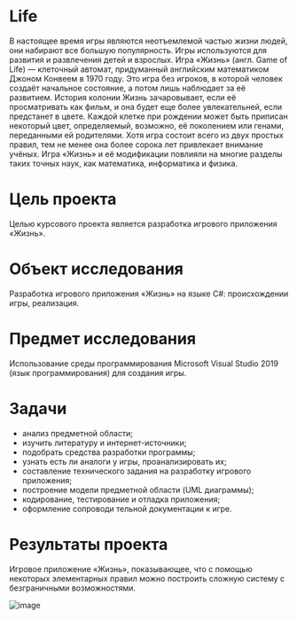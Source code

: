 # Life

В настоящее время игры являются неотъемлемой частью жизни людей, они набирают все большую популярность. Игры используются для развития и развлечения детей и взрослых. 
Игра «Жизнь» (англ. Game of Life) — клеточный автомат, придуманный английским математиком Джоном Конвеем в 1970 году. Это игра без игроков, в которой человек создаёт начальное состояние, а потом лишь наблюдает за её развитием. История колонии Жизнь зачаровывает, если её просматривать как фильм, и она будет еще более увлекательней, если предстанет в цвете. Каждой клетке при рождении может быть приписан некоторый цвет, определяемый, возможно, её поколением или генами, переданными ей родителями. 
Хотя игра состоит всего из двух простых правил, тем не менее она более сорока лет привлекает внимание учёных. Игра «Жизнь» и её модификации повлияли на многие разделы таких точных наук, как математика, информатика и физика. 

# Цель проекта
Целью курсового проекта является разработка игрового приложения «Жизнь».

# Объект исследования
Разработка игрового приложения «Жизнь» на языке C#: происхождении игры, реализация.

# Предмет исследования
Использование среды программирования Microsoft Visual Studio 2019 (язык программирования) для создания игры.

# Задачи
-	анализ предметной области;
-	изучить литературу и интернет-источники;
-	подобрать средства разработки программы;
-	узнать есть ли аналоги у игры, проанализировать их;
-	составление технического задания на разработку игрового приложения;
-	построение модели предметной области (UML диаграммы);
-	кодирование, тестирование и отладка приложения;
-	оформление сопроводи тельной документации к игре.

# Результаты проекта
Игровое приложение «Жизнь», показывающее, что с помощью некоторых элементарных правил можно построить сложную систему с безграничными возможностями.

![image](https://github.com/user-attachments/assets/077e177d-39c5-4073-9f41-d9825dee20c1)

